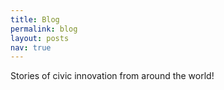 ```yaml
---
title: Blog
permalink: blog
layout: posts
nav: true
---
```

Stories of civic innovation from around the world!
